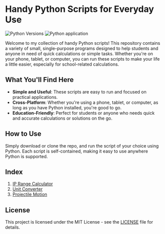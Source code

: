 # Handy Python Scripts for Everyday Use

![Python Versions](https://img.shields.io/badge/Python-3.10%20|%203.11%20|%203.12-blue)
![Python application](https://github.com/cagatayuresin/handy-python-scripts/actions/workflows/python-app.yml/badge.svg?branch=master&event=push&matrix.python-version=3.10)

Welcome to my collection of handy Python scripts! This repository contains a variety of small, single-purpose programs designed to help students and anyone in need of quick calculations or simple tasks. Whether you're on your phone, tablet, or computer, you can run these scripts to make your life a little easier, especially for school-related calculations.

## What You'll Find Here

- **Simple and Useful**: These scripts are easy to run and focused on practical applications.
- **Cross-Platform**: Whether you're using a phone, tablet, or computer, as long as you have Python installed, you're good to go.
- **Education-Friendly**: Perfect for students or anyone who needs quick and accurate calculations or solutions on the go.

## How to Use

Simply download or clone the repo, and run the script of your choice using Python. Each script is self-contained, making it easy to use anywhere Python is supported.

## Index

1. [IP Range Calculator](/ip_range_calc/README.md)
2. [Unit Converter](/unit_converter/README.md)
3. [Projectile Motion](/projectile_motion/README.md)

## License

This project is licensed under the MIT License - see the [LICENSE](LICENSE) file for details.